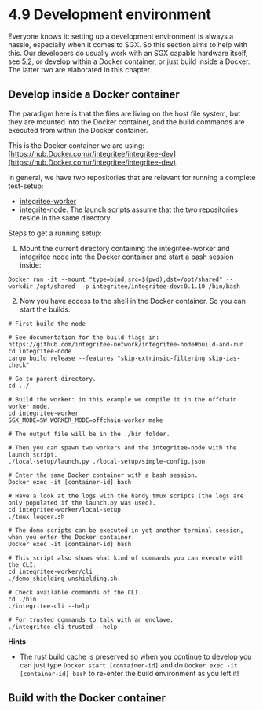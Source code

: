 # 4.9 Development environment
Everyone knows it: setting up a development environment is always a hassle, especially when it comes to SGX. So this 
section aims to help with this. Our developers do usually work with an SGX capable hardware itself, see
[5.2](../5-nodes-and-infrastructure/5.2-how-to-set-up-and-run-a-sidechain-or-tocw-node), or develop within a Docker 
container, or just build inside a Docker. The latter two are elaborated in this chapter.

## Develop inside a Docker container
The paradigm here is that the files are living on the host file system, but they are mounted into the Docker container,
and the build commands are executed from within the Docker container.

This is the Docker container we are using: [https://hub.Docker.com/r/integritee/integritee-dev](https://hub.Docker.com/r/integritee/integritee-dev).

In general, we have two repositories that are relevant for running a complete test-setup:
- [integritee-worker](https://github.com/integritee-network/worker)
- [integrite-node](https://github.com/integritee-network/integritee-node).
The launch scripts assume that the two repositories reside in the same directory.

Steps to get a running setup:

1. Mount the current directory containing the integritee-worker and integritee node into the Docker container and start a bash session inside: 
```
Docker run -it --mount "type=bind,src=$(pwd),dst=/opt/shared" --workdir /opt/shared  -p integritee/integritee-dev:0.1.10 /bin/bash
```
2. Now you have access to the shell in the Docker container. So you can start the builds.
```shell
# First build the node

# See documentation for the build flags in: https://github.com/integritee-network/integritee-node#build-and-run
cd integritee-node
cargo build release --features "skip-extrinsic-filtering skip-ias-check"

# Go to parent-directory.
cd ../

# Build the worker: in this example we compile it in the offchain worker mode.
cd integritee-worker
SGX_MODE=SW WORKER_MODE=offchain-worker make

# The output file will be in the ./bin folder.

# Then you can spawn two workers and the integritee-node with the launch script.
./local-setup/launch.py ./local-setup/simple-config.json

# Enter the same Docker container with a bash session.
Docker exec -it [container-id] bash
 
# Have a look at the logs with the handy tmux scripts (the logs are only populated if the launch.py was used).
cd integritee-worker/local-setup
./tmux_logger.sh
 
# The demo scripts can be executed in yet another terminal session, when you enter the Docker container.
Docker exec -it [container-id] bash

# This script also shows what kind of commands you can execute with the CLI.
cd integritee-worker/cli
./demo_shielding_unshielding.sh

# Check available commands of the CLI.
cd ./bin
./integritee-cli --help

# For trusted commands to talk with an enclave.
./integritee-cli trusted --help

```

**Hints**
* The rust build cache is preserved so when you continue to develop you can just type `Docker start [container-id]` and 
do `Docker exec -it [container-id] bash` to re-enter the build environment as you left it!

## Build with the Docker container
